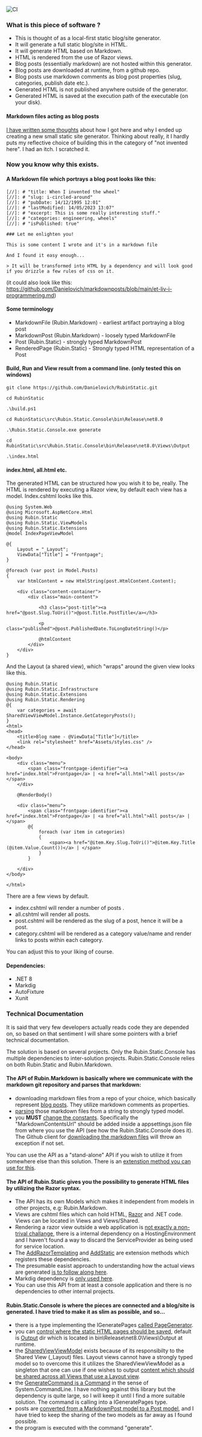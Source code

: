 ![CI](https://github.com/Danielovich/RubinStatic/actions/workflows/dotnet.yml/badge.svg)

### What is this piece of software ?

- This is thought of as a local-first static blog/site generator. 
- It will generate a full static blog/site in HTML.
- It will generate HTML based on Markdown.
- HTML is rendered from the use of Razor views.
- Blog posts (essentially markdown) are not hosted within this generator.
- Blog posts are downloaded at runtime, from a github repo.
- Blog posts use markdown comments as blog post properties (slug, categories, publish date etc.).
- Generated HTML is not published anywhere outside of the generator. 
- Generated HTML is saved at the execution path of the executable (on your disk).

#### Markdown files acting as blog posts

[I have written some thoughts](designthoughts.md) about how I got here and why I ended up creating a new small static site generator. Thinking about really, it I hardly puts my reflective choice of building this in the category of "not invented here". I had an itch. I scratched it. 

### Now you know why this exists.

#### A Markdown file which portrays a blog post looks like this:

```
[//]: # "title: When I invented the wheel"
[//]: # "slug: i-circled-around"
[//]: # "pubDate: 14/12/1995 12:01"
[//]: # "lastModified: 14/05/2023 13:07"
[//]: # "excerpt: This is some really interesting stuff."
[//]: # "categories: engineering, wheels"
[//]: # "isPublished: true"

### Let me enlighten you!

This is some content I wrote and it's in a markdown file

And I found it easy enough...

> It will be transformed into HTML by a dependency and will look good if you drizzle a few rules of css on it.
```

(it could also look like this: https://github.com/Danielovich/markdownposts/blob/main/et-liv-i-programmering.md)


#### Some terminology

- MarkdownFile (Rubin.Markdown) - earliest artifact portraying a blog post
- MarkdownPost (Rubin.Markdown) - loosely typed MarkdownFile
- Post (Rubin.Static) - strongly typed MarkdownPost
- RenderedPage (Rubin.Static) - Strongly typed HTML representation of a Post
 
#### Build, Run and View result from a command line. (only tested this on windows)

```
git clone https://github.com/Danielovich/RubinStatic.git

cd RubinStatic

.\build.ps1

cd RubinStatic\src\Rubin.Static.Console\bin\Release\net8.0

.\Rubin.Static.Console.exe generate

cd RubinStatic\src\Rubin.Static.Console\bin\Release\net8.0\Views\Output

.\index.html
```

#### index.html, all.html etc.

The generated HTML can be structured how you wish it to be, really. The HTML is rendered by executing a Razor view, by default each view has a model. Index.cshtml looks like this.

```
@using System.Web
@using Microsoft.AspNetCore.Html
@using Rubin.Static
@using Rubin.Static.ViewModels
@using Rubin.Static.Extensions
@model IndexPageViewModel

@{
    Layout = "_Layout";
    ViewData["Title"] = "Frontpage";
}

@foreach (var post in Model.Posts)
{
    var htmlContent = new HtmlString(post.HtmlContent.Content);

    <div class="content-container">
        <div class="main-content">

            <h3 class="post-title"><a href="@post.Slug.ToUri()">@post.Title.PostTitle</a></h3>

            <p class="published">@post.PublishedDate.ToLongDateString()</p>

            @htmlContent
        </div>
    </div>
}
```

And the Layout (a shared view), which "wraps" around the given view looks like this.

```
@using Rubin.Static
@using Rubin.Static.Infrastructure
@using Rubin.Static.Extensions
@using Rubin.Static.Rendering
@{
    var categories = await SharedViewViewModel.Instance.GetCategoryPosts();
}
<html>
<head>
    <title>Blog name - @ViewData["Title"]</title>
    <link rel="stylesheet" href="Assets/styles.css" />
</head>

<body>
    <div class="menu">
        <span class="frontpage-identifier"><a href="index.html">Frontpage</a> | <a href="all.html">All posts</a></span>
    </div>

    @RenderBody()

    <div class="menu">
        <span class="frontpage-identifier"><a href="index.html">Frontpage</a> | <a href="all.html">All posts</a> | </span>
        @{
            foreach (var item in categories)
            {
                <span><a href="@item.Key.Slug.ToUri()">@item.Key.Title (@item.Value.Count())</a> | </span>
            }
        }

    </div>
</body>

</html>
```

There are a few views by default.

- index.cshtml will render a number of posts .
- all.cshtml will render all posts.
- post.cshtml will be rendered as the slug of a post, hence it will be a post.
- category.cshtml will be rendered as a category value/name and render links to posts within each category. 

You can adjust this to your liking of course.

#### Dependencies:

- .NET 8 
- Markdig
- AutoFixture
- Xunit

### Technical Documentation

It is said that very few developers actually reads code they are depended on, so based on that sentiment I will share some pointers with a brief technical documentation.

The solution is based on several projects. Only the Rubin.Static.Console has multiple dependencies to inter-solution projects. Rubin.Static.Console relies on both Rubin.Static and Rubin.Markdown.

#### The API of Rubin.Markdown is basically where we communicate with the markdown git repository and parses that markdown:

- downloading markdown files from a repo of your choice, which basically represent [blog posts](https://github.com/Danielovich/markdownposts). They utilize markdown comments as properties.
- [parsing](https://github.com/Danielovich/RubinStatic/blob/main/src/Rubin.Markdown/Parsers/MarkdownPostParser.cs) those markdown files from a string to strongly typed model.
- you **MUST** [change the constants](https://github.com/Danielovich/RubinStatic/blob/main/src/Rubin.Markdown/Constants.cs). Specifically the "MarkdownContentsUrl" should be added inside a appsettings.json file from where you use the API (see how the Rubin.Static.Console does it). The Github client for [downloading the markdown files](https://github.com/Danielovich/RubinStatic/blob/main/src/Rubin.Markdown/GithubClient/GitHubApiService.cs) will throw an exception if not set.

You can use the API as a "stand-alone" API if you wish to utilize it from somewhere else than this solution. There is an [extenstion method you can use for this](https://github.com/Danielovich/RubinStatic/blob/main/src/Rubin.Markdown/Extensions/StartupExtensions.cs).


#### The API of Rubin.Static gives you the possibility to generate HTML files by utilizing the Razor syntax. 

- The API has its own Models which makes it independent from models in other projects, e.g: Rubin.Markdown.
- Views are cshtml files which can hold HTML, [Razor](https://www.w3schools.com/asp/razor_syntax.asp) and .NET code. Views can be located in Views and Views/Shared.
- Rendering a razor view outside a web application is [not exactly a non-trival challange](https://github.com/Danielovich/RubinStatic/blob/main/src/Rubin.Static/Rendering/Renderer.cs), there is a internal dependency on a HostingEnvironment and I haven't found a way to discard the ServiceProvider as being used for service location.
- The [AddRazorTemplating](https://github.com/Danielovich/RubinStatic/blob/main/src/Rubin.Static/Infrastructure/StartupExtensions.cs) and [AddStatic](https://github.com/Danielovich/RubinStatic/blob/main/src/Rubin.Static/Infrastructure/StartupExtensions.cs) are extension methods which registers these dependencies.
- The presumable easist approach to understanding how the actual views are generated [is to follow along here](https://github.com/Danielovich/RubinStatic/blob/main/src/Rubin.Static/Rendering/PageRendering.cs).
- Markdig dependency is [only used here](https://github.com/Danielovich/RubinStatic/blob/main/src/Rubin.Static/Services/TransformMarkdownToHTMLService.cs).
- You can use this API from at least a console application and there is no dependencies to other internal projects.

#### Rubin.Static.Console is where the pieces are connected and a blog/site is generated. I have tried to make it as slim as possible, and so...

- there is a type implementing the IGeneratePages [called PageGenerator](https://github.com/Danielovich/RubinStatic/blob/main/src/Rubin.Static.Console/Generators/PageGenerator.cs).
- you can [control where the static HTML pages should be saved](https://github.com/Danielovich/RubinStatic/blob/main/src/Rubin.Static.Console/Generators/ISavePage.cs), default is [Output](https://github.com/Danielovich/RubinStatic/blob/main/src/Rubin.Static.Console/Generators/SaveAsFile.cs) dir which is located in bin\Release\net8.0\Views\Output at runtime.
- the [SharedViewViewModel](https://github.com/Danielovich/RubinStatic/blob/main/src/Rubin.Static/Rendering/SharedViewViewModel.cs) exists because of its responsibilty to the Shared View (_Layout) files. Layout views cannot have a strongly typed model so to overcome this it utilizes the SharedViewViewModel as a singleton that one can use if one wishes to output [content which should be shared across all Views that use a Layout view](https://github.com/Danielovich/RubinStatic/blob/main/src/Rubin.Static/Views/Shared/_Layout.cshtml). 
- the [GenerateCommand is a Command](https://github.com/Danielovich/RubinStatic/blob/main/src/Rubin.Static.Console/GenerateCommand.cs) in the sense of System.CommandLine. I have nothing against this library but the dependency is quite large, so I will keep it until I find a more suitable solution. The command is calling into a IGeneratePages type.
- posts are [converted from a MarkdownPost model to a Post model](https://github.com/Danielovich/RubinStatic/blob/main/src/Rubin.Static.Console/Mappers/PostService.cs), and I have tried to keep the sharing of the two models as far away as I found possible.
- the program is executed with the command "generate".